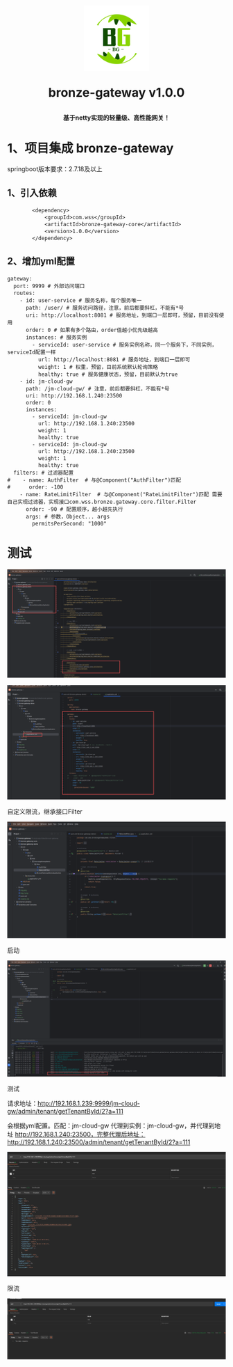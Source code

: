 
<p align="center">
	<img alt="logo" src="doc/logo_1.png" width="150" height="150">
</p>
<h1 align="center" style="margin: 30px 0 30px; font-weight: bold;">bronze-gateway v1.0.0</h1>
<h4 align="center">基于netty实现的轻量级、高性能网关！</h4>
<p align="center">
	<!-- <a href="https://gitee.com/dromara/sa-token/stargazers"><img src="https://gitee.com/dromara/sa-token/badge/star.svg?theme=gvp"></a>-->
	<!-- <a href="https://gitee.com/dromara/sa-token/members"><img src="https://gitee.com/dromara/sa-token/badge/fork.svg?theme=gvp"></a>-->
	<!-- <a href="https://gitcode.com/dromara/sa-token/stargazers"><img src="https://gitcode.com/dromara/Sa-Token/star/badge.svg"></a>-->
	<!-- <a href="https://github.com/dromara/sa-token/stargazers"><img src="https://img.shields.io/github/stars/dromara/sa-token?style=flat-square&logo=GitHub"></a>-->
	<!-- <a href="https://github.com/dromara/sa-token/network/members"><img src="https://img.shields.io/github/forks/dromara/sa-token?style=flat-square&logo=GitHub"></a>-->
	<!-- <a href="https://github.com/dromara/sa-token/watchers"><img src="https://img.shields.io/github/watchers/dromara/sa-token?style=flat-square&logo=GitHub"></a>-->
	<!-- <a href="https://github.com/dromara/sa-token/issues"><img src="https://img.shields.io/github/issues/dromara/sa-token.svg?style=flat-square&logo=GitHub"></a> -->
	<!-- <a href="https://github.com/dromara/sa-token/blob/master/LICENSE"><img src="https://img.shields.io/github/license/dromara/sa-token.svg?style=flat-square"></a>-->
</p>
<!-- <p align="center">学习测试请拉取 master 分支，dev 是在开发分支 (在根目录执行 `git checkout master`)</p> -->
<!--<p align="center"><a href="https://sa-token.cc" target="_blank">在线文档：https://sa-token.cc</a></p>-->

# 1、项目集成 bronze-gateway

springboot版本要求：2.7.18及以上

## 1、引入依赖

````
        <dependency>
            <groupId>com.wss</groupId>
            <artifactId>bronze-gateway-core</artifactId>
            <version>1.0.0</version>
        </dependency>
````

## 2、增加yml配置

````
gateway:
  port: 9999 # 外部访问端口
  routes:
    - id: user-service # 服务名称，每个服务唯一
      path: /user/ # 服务访问路径，注意，前后都要斜杠，不能有*号
      uri: http://localhost:8081 # 服务地址，到端口一层即可，预留，目前没有使用
      order: 0 # 如果有多个路由，order值越小优先级越高
      instances: # 服务实例
        - serviceId: user-service # 服务实例名称，同一个服务下，不同实例，serviceId配置一样
          url: http://localhost:8081 # 服务地址，到端口一层即可
          weight: 1 # 权重，预留，目前系统默认轮询策略
          healthy: true # 服务健康状态，预留，目前默认为true
    - id: jm-cloud-gw
      path: /jm-cloud-gw/ # 注意，前后都要斜杠，不能有*号
      uri: http://192.168.1.240:23500
      order: 0
      instances:
        - serviceId: jm-cloud-gw
          url: http://192.168.1.240:23500
          weight: 1
          healthy: true
        - serviceId: jm-cloud-gw
          url: http://192.168.1.240:23500
          weight: 1
          healthy: true
  filters: # 过滤器配置
#    - name: AuthFilter  # 与@Component("AuthFilter")匹配
#      order: -100
    - name: RateLimitFilter  # 与@Component("RateLimitFilter")匹配 需要自己实现过滤器，实现接口com.wss.bronze.gateway.core.filter.Filter
      order: -90 # 配置顺序，越小越先执行
      args: # 参数，Object... args
        permitsPerSecond: "1000"
````

# 测试

![img.png](doc/img.png)

![img_1.png](doc/img_1.png)

自定义限流，继承接口Filter

![img_2.png](doc/img_2.png)

启动

![img_3.png](doc/img_3.png)

测试

请求地址：http://192.168.1.239:9999/jm-cloud-gw/admin/tenant/getTenantById/2?a=111

会根据yml配置。匹配：jm-cloud-gw 代理到实例：jm-cloud-gw，并代理到地址 http://192.168.1.240:23500，完整代理后地址： http://192.168.1.240:23500/admin/tenant/getTenantById/2?a=111

![img_4.png](doc/img_4.png)

限流

![img_5.png](doc/img_5.png)

